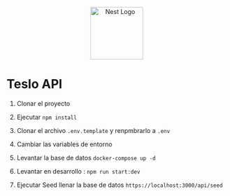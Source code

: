 <p align="center">
  <a href="http://nestjs.com/" target="blank"><img src="https://nestjs.com/img/logo-small.svg" width="120" alt="Nest Logo" /></a>
</p>

# Teslo API
1. Clonar el proyecto 

2. Ejecutar ```npm install```

3. Clonar el archivo ```.env.template``` y renpmbrarlo a ```.env```  

4. Cambiar las variables de entorno

5. Levantar la base de datos  ```docker-compose up -d```

6. Levantar en desarrollo : ```npm run start:dev```

7. Ejecutar Seed llenar la base de datos ```https://localhost:3000/api/seed```
